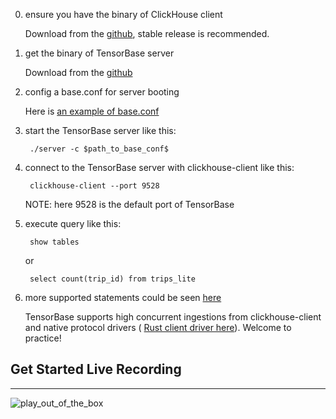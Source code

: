 0. ensure you have the binary of ClickHouse client
    
    Download from the [github](https://github.com/ClickHouse/ClickHouse/releases), stable release is recommended.

1. get the binary of TensorBase server
    
    Download from the [github](https://github.com/tensorbase/tensorbase/releases)

2. config a base.conf for server booting
    
    Here is [an example of base.conf](/crates/server/tests/confs/base.conf)

3. start the TensorBase server like this:

        ./server -c $path_to_base_conf$

4. connect to the TensorBase server with clickhouse-client like this:

        clickhouse-client --port 9528
    
    NOTE: here 9528 is the default port of TensorBase

5. execute query like this:

        show tables

    or

        select count(trip_id) from trips_lite

6. more supported statements could be seen [here](/docs/lang.md)

    TensorBase supports high concurrent ingestions from clickhouse-client and native protocol drivers ( [Rust client driver here](/crates/tests_integ/ch_client)). Welcome to practice!


## Get Started Live Recording
---------------------------
![play_out_of_the_box](https://user-images.githubusercontent.com/237573/115368682-e5d80400-a1f9-11eb-9a9e-deeb4d5d58d2.gif)